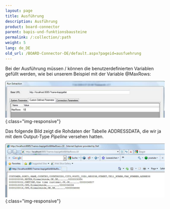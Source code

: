 ```yaml
---
layout: page
title: Ausführung
description: Ausführung
product: board-connector
parent: bapis-und-funktionsbausteine
permalink: /:collection/:path
weight: 5
lang: de_DE
old_url: /BOARD-Connector-DE/default.aspx?pageid=ausfuehrung
---
```


Bei der Ausführung müssen / können die benutzerdefinierten Variablen gefüllt werden, wie bei unserem Beispiel mit der Variable @MaxRows:

![BAPI-Run-01](/img/content/BAPI-Run-01.png){:class="img-responsive"}

Das folgende Bild zeigt die Rohdaten der Tabelle ADDRESSDATA, die wir ja mit dem Output-Type *Pipeline* versehen hatten.

![BAPI-Run-02](/img/content/BAPI-Run-02.png){:class="img-responsive"}